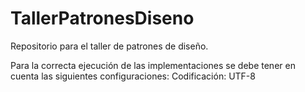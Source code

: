 # TallerPatronesDiseno
Repositorio para el taller de patrones de diseño.

Para la correcta ejecución de las implementaciones se debe tener en cuenta las siguientes configuraciones:
  Codificación: UTF-8
